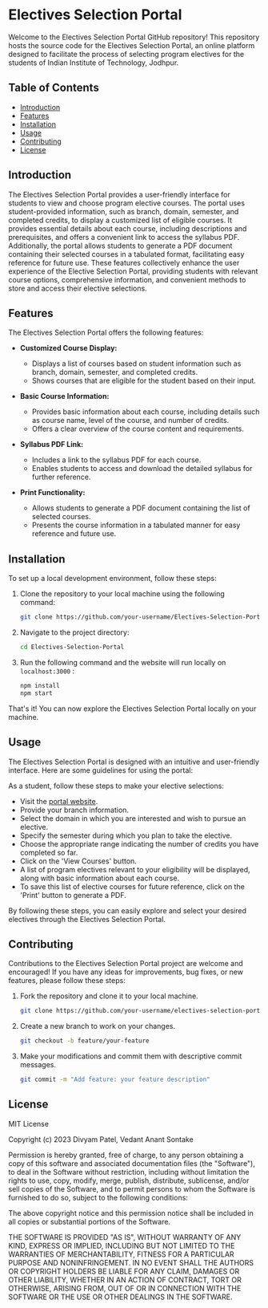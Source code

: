 # Electives Selection Portal

Welcome to the Electives Selection Portal GitHub repository! This repository hosts the source code for the Electives Selection Portal, an online platform designed to facilitate the process of selecting program electives for the students of Indian Institute of Technology, Jodhpur.

## Table of Contents

- [Introduction](#introduction)
- [Features](#features)
- [Installation](#installation)
- [Usage](#usage)
- [Contributing](#contributing)
- [License](#license)

## Introduction

The Electives Selection Portal provides a user-friendly interface for students to view and choose program elective courses. The portal uses student-provided information, such as branch, domain, semester, and completed credits, to display a customized list of eligible courses. It provides essential details about each course, including descriptions and prerequisites, and offers a convenient link to access the syllabus PDF. Additionally, the portal allows students to generate a PDF document containing their selected courses in a tabulated format, facilitating easy reference for future use.
These features collectively enhance the user experience of the Elective Selection Portal, providing students with relevant course options, comprehensive information, and convenient methods to store and access their elective selections.

## Features

The Electives Selection Portal offers the following features:

- **Customized Course Display:**
  - Displays a list of courses based on student information such as branch, domain, semester, and completed credits.
  - Shows courses that are eligible for the student based on their input.

- **Basic Course Information:**
  - Provides basic information about each course, including details such as course name, level of the course, and number of credits.
  - Offers a clear overview of the course content and requirements.

- **Syllabus PDF Link:**
  - Includes a link to the syllabus PDF for each course.
  - Enables students to access and download the detailed syllabus for further reference.

- **Print Functionality:**
  - Allows students to generate a PDF document containing the list of selected courses.
  - Presents the course information in a tabulated manner for easy reference and future use.


## Installation

To set up a local development environment, follow these steps:

1. Clone the repository to your local machine using the following command:

   ```bash
   git clone https://github.com/your-username/Electives-Selection-Portal.git
   ```

2. Navigate to the project directory:

   ```bash
   cd Electives-Selection-Portal
   ```

3. Run the following command and the website will run locally on `localhost:3000` :
    ```bash
   npm install
   npm start
   ```

That's it! You can now explore the Electives Selection Portal locally on your machine.

## Usage

The Electives Selection Portal is designed with an intuitive and user-friendly interface. Here are some guidelines for using the portal:

As a student, follow these steps to make your elective selections:

  - Visit the [portal website](https://electives-selection-portal.netlify.app/).
  - Provide your branch information.
  - Select the domain in which you are interested and wish to pursue an elective.
  - Specify the semester during which you plan to take the elective.
  - Choose the appropriate range indicating the number of credits you have completed so far.
  - Click on the 'View Courses' button.
  - A list of program electives relevant to your eligibility will be displayed, along with basic information about each course.
  - To save this list of elective courses for future reference, click on the 'Print' button to generate a PDF.

By following these steps, you can easily explore and select your desired electives through the Electives Selection Portal.

## Contributing

Contributions to the Electives Selection Portal project are welcome and encouraged! If you have any ideas for improvements, bug fixes, or new features, please follow these steps:

1. Fork the repository and clone it to your local machine.

   ```bash
   git clone https://github.com/your-username/electives-selection-portal.git
   ```

2. Create a new branch to work on your changes.

   ```bash
   git checkout -b feature/your-feature
   ```

3. Make your modifications and commit them with descriptive commit messages.

   ```bash
   git commit -m "Add feature: your feature description"
   ```

## License

MIT License

Copyright (c) 2023 Divyam Patel, Vedant Anant Sontake

Permission is hereby granted, free of charge, to any person obtaining a copy
of this software and associated documentation files (the "Software"), to deal
in the Software without restriction, including without limitation the rights
to use, copy, modify, merge, publish, distribute, sublicense, and/or sell
copies of the Software, and to permit persons to whom the Software is
furnished to do so, subject to the following conditions:

The above copyright notice and this permission notice shall be included in all
copies or substantial portions of the Software.

THE SOFTWARE IS PROVIDED "AS IS", WITHOUT WARRANTY OF ANY KIND, EXPRESS OR
IMPLIED, INCLUDING BUT NOT LIMITED TO THE WARRANTIES OF MERCHANTABILITY,
FITNESS FOR A PARTICULAR PURPOSE AND NONINFRINGEMENT. IN NO EVENT SHALL THE
AUTHORS OR COPYRIGHT HOLDERS BE LIABLE FOR ANY CLAIM, DAMAGES OR OTHER
LIABILITY, WHETHER IN AN ACTION OF CONTRACT, TORT OR OTHERWISE, ARISING FROM,
OUT OF OR IN CONNECTION WITH THE SOFTWARE OR THE USE OR OTHER DEALINGS IN THE
SOFTWARE.
